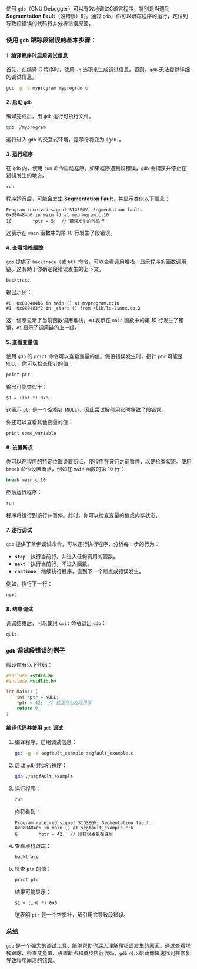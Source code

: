 使用 `gdb`（GNU Debugger）可以有效地调试C语言程序，特别是当遇到 **Segmentation Fault**（段错误）时。通过 `gdb`，你可以跟踪程序的运行，定位到导致段错误的代码行并分析错误原因。

### 使用 `gdb` 跟踪段错误的基本步骤：

#### 1. **编译程序时启用调试信息**

首先，在编译 C 程序时，使用 `-g` 选项来生成调试信息。否则，`gdb` 无法提供详细的调试信息。

```bash
gcc -g -o myprogram myprogram.c
```

#### 2. **启动 `gdb`**

编译完成后，用 `gdb` 运行可执行文件。

```bash
gdb ./myprogram
```

这将进入 `gdb` 的交互式环境，提示符将变为 `(gdb)`。

#### 3. **运行程序**

在 `gdb` 内，使用 `run` 命令启动程序。如果程序遇到段错误，`gdb` 会捕获并停止在错误发生的地方。

```bash
run
```

程序运行后，可能会发生 **Segmentation Fault**，并显示类似以下信息：

```
Program received signal SIGSEGV, Segmentation fault.
0x080484b6 in main () at myprogram.c:10
10        *ptr = 5;  // 错误发生的代码行
```

这表示在 `main` 函数中的第 10 行发生了段错误。

#### 4. **查看堆栈跟踪**

`gdb` 提供了 `backtrace`（或 `bt`）命令，可以查看调用堆栈，显示程序的函数调用链。这有助于你确定段错误发生的上下文。

```bash
backtrace
```

输出示例：

```
#0  0x080484b6 in main () at myprogram.c:10
#1  0x080483f2 in _start () from /lib/ld-linux.so.2
```

这一信息显示了当前函数调用堆栈。`#0` 表示在 `main` 函数中的第 10 行发生了错误，`#1` 显示了调用链的上一级。

#### 5. **查看变量值**

使用 `gdb` 的 `print` 命令可以查看变量的值。假设错误发生时，指针 `ptr` 可能是 `NULL`，你可以检查指针的值：

```bash
print ptr
```

输出可能类似于：

```
$1 = (int *) 0x0
```

这表示 `ptr` 是一个空指针 (`NULL`)，因此尝试解引用它时导致了段错误。

你还可以查看其他变量的值：

```bash
print some_variable
```

#### 6. **设置断点**

你可以在程序的特定位置设置断点，使程序在该行之前暂停，以便检查状态。使用 `break` 命令设置断点，例如在 `main` 函数的第 10 行：

```bash
break main.c:10
```

然后运行程序：

```bash
run
```

程序将运行到该行并暂停。此时，你可以检查变量的值或内存状态。

#### 7. **逐行调试**

`gdb` 提供了单步调试命令，可以逐行执行程序，分析每一步的行为：

- **`step`**：执行当前行，并进入任何调用的函数。
- **`next`**：执行当前行，不进入函数。
- **`continue`**：继续执行程序，直到下一个断点或错误发生。

例如，执行下一行：

```bash
next
```

#### 8. **结束调试**

调试结束后，可以使用 `quit` 命令退出 `gdb`：

```bash
quit
```

### `gdb` 调试段错误的例子

假设你有以下代码：

```c
#include <stdio.h>
#include <stdlib.h>

int main() {
    int *ptr = NULL;
    *ptr = 42;  // 这里将引发段错误
    return 0;
}
```

#### 编译代码并使用 `gdb` 调试

1. 编译程序，启用调试信息：

   ```bash
   gcc -g -o segfault_example segfault_example.c
   ```

2. 启动 `gdb` 并运行程序：

   ```bash
   gdb ./segfault_example
   ```

3. 运行程序：

   ```bash
   run
   ```

   你将看到：

   ```
   Program received signal SIGSEGV, Segmentation fault.
   0x080484b6 in main () at segfault_example.c:6
   6        *ptr = 42;  // 段错误发生在这里
   ```

4. 查看堆栈跟踪：

   ```bash
   backtrace
   ```

5. 检查 `ptr` 的值：

   ```bash
   print ptr
   ```

   结果可能显示：

   ```
   $1 = (int *) 0x0
   ```

   这表明 `ptr` 是一个空指针，解引用它导致段错误。

### 总结

`gdb` 是一个强大的调试工具，能够帮助你深入理解段错误发生的原因。通过查看堆栈跟踪、检查变量值、设置断点和单步执行代码，`gdb` 可以帮助你快速找到并修复导致程序崩溃的错误。